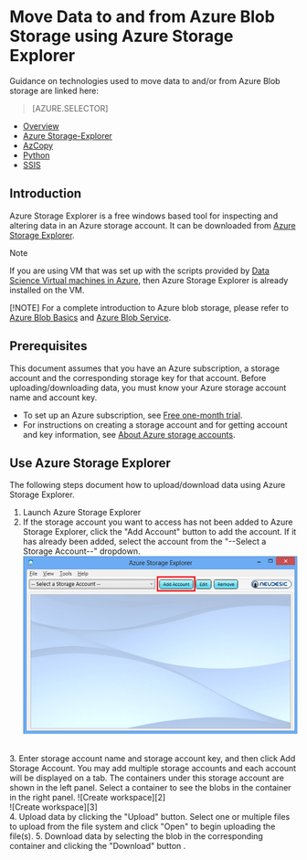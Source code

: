 <properties 
    pageTitle="Move Data to and from Azure Blob Storage using Azure Storage Explorer | Microsoft Azure" 
    description="Move Data to and from Azure Blob Storage using Azure Storage Explorer" 
    services="machine-learning,storage" 
    documentationCenter="" 
    authors="bradsev" 
    manager="paulettm" 
    editor="cgronlun" />

<tags 
    ms.service="machine-learning" 
    ms.workload="data-services" 
    ms.tgt_pltfrm="na" 
    ms.devlang="na" 
    ms.topic="article" 
    ms.date="09/23/2015" 
    ms.author="bradsev" />

# Move Data to and from Azure Blob Storage using Azure Storage Explorer
Guidance on technologies used to move data to and/or from Azure Blob storage are linked here:

> [AZURE.SELECTOR]
- [Overview](../articles/machine-learning/machine-learning-data-science-move-azure-blob.md)
- [Azure Storage-Explorer](../articles/machine-learning/machine-learning-data-science-move-data-to-azure-blob-using-azure-storage-explorer.md)
- [AzCopy](../articles/machine-learning/machine-learning-data-science-move-data-to-azure-blob-using-azcopy.md)
- [Python](../articles/machine-learning/machine-learning-data-science-move-data-to-azure-blob-using-python.md)
- [SSIS](../articles/machine-learning/machine-learning-data-science-move-data-to-azure-blob-using-ssis.md)

## Introduction
Azure Storage Explorer is a free windows based tool for inspecting and altering data in an Azure storage account. It can be downloaded from [Azure Storage Explorer](http://azurestorageexplorer.codeplex.com/). 

> [!NOTE]
> If you are using VM that was set up with the scripts provided by [Data Science Virtual machines in Azure](machine-learning-data-science-virtual-machines.md), then Azure Storage Explorer is already installed on the VM.
> 
> [!NOTE]
> For a complete introduction to Azure blob storage, please refer to [Azure Blob Basics](../storage-dotnet-how-to-use-blobs.md) and  [Azure Blob Service](https://msdn.microsoft.com/library/azure/dd179376.aspx). 
> 
> 
## Prerequisites
This document assumes that you have an Azure subscription, a storage account and the corresponding storage key for that account. Before uploading/downloading data, you must know your Azure storage account name and account key. 

* To set up an Azure subscription, see [Free one-month trial](https://azure.microsoft.com/pricing/free-trial/).
* For instructions on creating a storage account and for getting account and key information, see [About Azure storage accounts](../storage-create-storage-account.md).

<a id="explorer"></a>

## Use Azure Storage Explorer
The following steps document how to upload/download data using Azure Storage Explorer. 

1. Launch Azure Storage Explorer 
2. If the storage account you want to access has not been added to Azure Storage Explorer, click the "Add Account" button to add the account. If it has already been added, select the account from the "--Select a Storage Account--" dropdown.  
![Create workspace][1]
<br>
3. Enter storage account name and storage account key, and then click Add Storage Account. You may add multiple storage accounts and each account will be displayed on a tab. The containers under this storage account are shown in the left panel. Select a container to see the blobs in the container in the right panel.  
![Create workspace][2]
<br>
![Create workspace][3]
<br>
4. Upload data by clicking the "Upload" button. Select one or multiple files to upload from the file system and click "Open" to begin uploading the file(s).
5. Download data by selecting the blob in the corresponding container and clicking the "Download" button .

<!-- Images -->

[1]: ./media/machine-learning-data-science-move-azure-blob/data-science-process-uploading-data-to-blob-storage-img1.png
[2]: ./media/machine-learning-data-science-move-azure-blob/data-science-process-uploading-data-to-blob-storage-img2.png
[3]: ./media/machine-learning-data-science-move-azure-blob/data-science-process-uploading-data-to-blob-storage-img3.png
